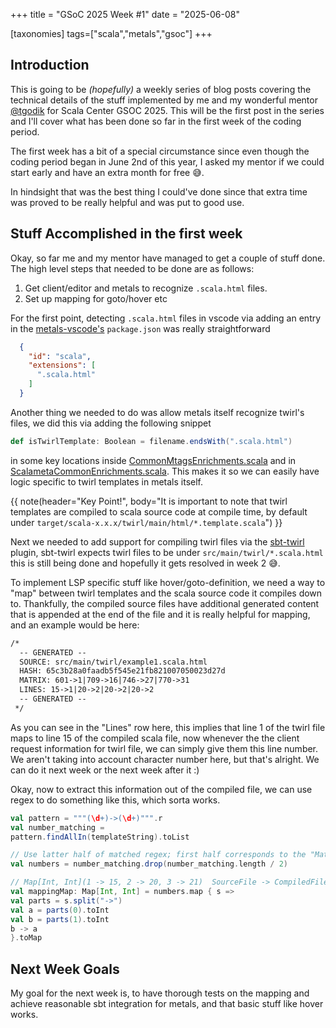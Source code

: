 +++
title = "GSoC 2025 Week #1"
date = "2025-06-08"

[taxonomies]
tags=["scala","metals","gsoc"]
+++

## Introduction

This is going to be _(hopefully)_ a weekly series of blog posts covering the technical details of the stuff implemented by me and my wonderful mentor [@tgodik](https://github.com/tgodzik) for Scala Center GSOC 2025. This will be the first post in the series and I'll cover what has been done so far in the first week of the coding period.

The first week has a bit of a special circumstance since even though the coding period began in June 2nd of this year, I asked my mentor if we could start early and have an extra month for free 😅.

In hindsight that was the best thing I could've done since that extra time was proved to be really helpful and was put to good use.

## Stuff Accomplished in the first week

Okay, so far me and my mentor have managed to get a couple of stuff done. The high level steps that needed to be done are as follows:

1. Get client/editor and metals to recognize `.scala.html` files.
2. Set up mapping for goto/hover etc

For the first point, detecting `.scala.html` files in vscode via adding an entry in the [metals-vscode's](https://github.com/scalameta/metals-vscode) `package.json` was really straightforward

```json
  {
    "id": "scala",
    "extensions": [
      ".scala.html"
    ]
  }
```

Another thing we needed to do was allow metals itself recognize twirl's files, we did this via adding the following snippet

```scala
def isTwirlTemplate: Boolean = filename.endsWith(".scala.html")
```

in some key locations inside [CommonMtagsEnrichments.scala](https://github.com/scalameta/metals/blob/main/mtags-shared/src/main/scala/scala/meta/internal/mtags/CommonMtagsEnrichments.scala) and in [ScalametaCommonEnrichments.scala](https://github.com/ajafri2001/metals/blob/main/mtags/src/main/scala/scala/meta/internal/mtags/ScalametaCommonEnrichments.scala). This makes it so we can easily have logic specific to twirl templates in metals itself.

{{ note(header="Key Point!", body="It is important to note that twirl templates are compiled to scala source code at compile time, by default under `target/scala-x.x.x/twirl/main/html/*.template.scala`") }}

Next we needed to add support for compiling twirl files via the [sbt-twirl](https://github.com/playframework/twirl/tree/main/sbt-twirl/src) plugin, sbt-twirl expects twirl files to be under `src/main/twirl/*.scala.html` this is still being done and hopefully it gets resolved in week 2 😅.

To implement LSP specific stuff like hover/goto-definition, we need a way to "map" between twirl templates and the scala source code it compiles down to. Thankfully, the compiled source files have additional generated content that is appended at the end of the file and it is really helpful for mapping, and an example would be here: 

```txt
/*
  -- GENERATED --
  SOURCE: src/main/twirl/example1.scala.html
  HASH: 65c3b28a0faadb5f545e21fb821007050023d27d
  MATRIX: 601->1|709->16|746->27|770->31
  LINES: 15->1|20->2|20->2|20->2
  -- GENERATED --
 */

```

As you can see in the "Lines" row here, this implies that line 1 of the twirl file maps to line 15 of the compiled scala file, now whenever the the client request information for twirl file, we can simply give them this line number. We aren't taking into account character number here, but that's alright. We can do it next week or the next week after it :)

Okay, now to extract this information out of the compiled file, we can use regex to do something like this, which sorta works.

```scala
val pattern = """(\d+)->(\d+)""".r
val number_matching =
pattern.findAllIn(templateString).toList

// Use latter half of matched regex; first half corresponds to the "Matrix" row
val numbers = number_matching.drop(number_matching.length / 2)

// Map[Int, Int](1 -> 15, 2 -> 20, 3 -> 21)  SourceFile -> CompiledFile
val mappingMap: Map[Int, Int] = numbers.map { s =>
val parts = s.split("->")
val a = parts(0).toInt
val b = parts(1).toInt
b -> a
}.toMap
```

## Next Week Goals

My goal for the next week is, to have thorough tests on the mapping and achieve reasonable sbt integration for metals, and that basic stuff like hover works.
